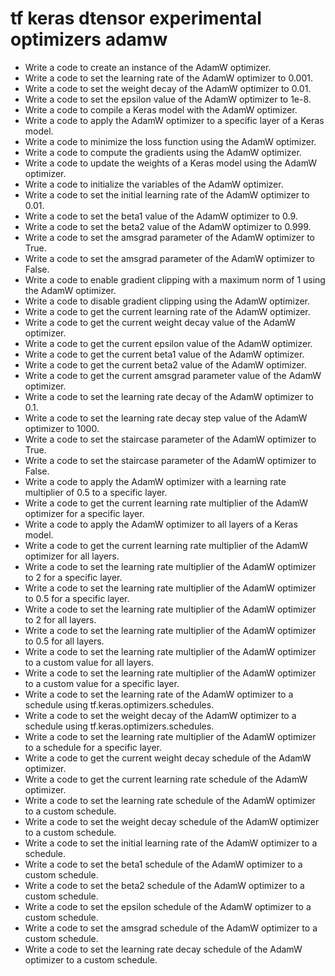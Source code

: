 # tf keras dtensor experimental optimizers adamw

- Write a code to create an instance of the AdamW optimizer.
- Write a code to set the learning rate of the AdamW optimizer to 0.001.
- Write a code to set the weight decay of the AdamW optimizer to 0.01.
- Write a code to set the epsilon value of the AdamW optimizer to 1e-8.
- Write a code to compile a Keras model with the AdamW optimizer.
- Write a code to apply the AdamW optimizer to a specific layer of a Keras model.
- Write a code to minimize the loss function using the AdamW optimizer.
- Write a code to compute the gradients using the AdamW optimizer.
- Write a code to update the weights of a Keras model using the AdamW optimizer.
- Write a code to initialize the variables of the AdamW optimizer.
- Write a code to set the initial learning rate of the AdamW optimizer to 0.01.
- Write a code to set the beta1 value of the AdamW optimizer to 0.9.
- Write a code to set the beta2 value of the AdamW optimizer to 0.999.
- Write a code to set the amsgrad parameter of the AdamW optimizer to True.
- Write a code to set the amsgrad parameter of the AdamW optimizer to False.
- Write a code to enable gradient clipping with a maximum norm of 1 using the AdamW optimizer.
- Write a code to disable gradient clipping using the AdamW optimizer.
- Write a code to get the current learning rate of the AdamW optimizer.
- Write a code to get the current weight decay value of the AdamW optimizer.
- Write a code to get the current epsilon value of the AdamW optimizer.
- Write a code to get the current beta1 value of the AdamW optimizer.
- Write a code to get the current beta2 value of the AdamW optimizer.
- Write a code to get the current amsgrad parameter value of the AdamW optimizer.
- Write a code to set the learning rate decay of the AdamW optimizer to 0.1.
- Write a code to set the learning rate decay step value of the AdamW optimizer to 1000.
- Write a code to set the staircase parameter of the AdamW optimizer to True.
- Write a code to set the staircase parameter of the AdamW optimizer to False.
- Write a code to apply the AdamW optimizer with a learning rate multiplier of 0.5 to a specific layer.
- Write a code to get the current learning rate multiplier of the AdamW optimizer for a specific layer.
- Write a code to apply the AdamW optimizer to all layers of a Keras model.
- Write a code to get the current learning rate multiplier of the AdamW optimizer for all layers.
- Write a code to set the learning rate multiplier of the AdamW optimizer to 2 for a specific layer.
- Write a code to set the learning rate multiplier of the AdamW optimizer to 0.5 for a specific layer.
- Write a code to set the learning rate multiplier of the AdamW optimizer to 2 for all layers.
- Write a code to set the learning rate multiplier of the AdamW optimizer to 0.5 for all layers.
- Write a code to set the learning rate multiplier of the AdamW optimizer to a custom value for all layers.
- Write a code to set the learning rate multiplier of the AdamW optimizer to a custom value for a specific layer.
- Write a code to set the learning rate of the AdamW optimizer to a schedule using tf.keras.optimizers.schedules.
- Write a code to set the weight decay of the AdamW optimizer to a schedule using tf.keras.optimizers.schedules.
- Write a code to set the learning rate multiplier of the AdamW optimizer to a schedule for a specific layer.
- Write a code to get the current weight decay schedule of the AdamW optimizer.
- Write a code to get the current learning rate schedule of the AdamW optimizer.
- Write a code to set the learning rate schedule of the AdamW optimizer to a custom schedule.
- Write a code to set the weight decay schedule of the AdamW optimizer to a custom schedule.
- Write a code to set the initial learning rate of the AdamW optimizer to a schedule.
- Write a code to set the beta1 schedule of the AdamW optimizer to a custom schedule.
- Write a code to set the beta2 schedule of the AdamW optimizer to a custom schedule.
- Write a code to set the epsilon schedule of the AdamW optimizer to a custom schedule.
- Write a code to set the amsgrad schedule of the AdamW optimizer to a custom schedule.
- Write a code to set the learning rate decay schedule of the AdamW optimizer to a custom schedule.